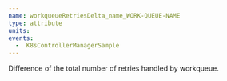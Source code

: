 ```yaml
---
name: workqueueRetriesDelta_name_WORK-QUEUE-NAME
type: attribute
units:
events:
  -  K8sControllerManagerSample
---
```


Difference of the total number of retries handled by workqueue.